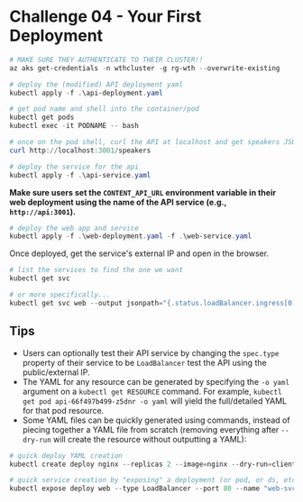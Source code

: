 # Challenge 04 - Your First Deployment


```powershell
# MAKE SURE THEY AUTHENTICATE TO THEIR CLUSTER!!
az aks get-credentials -n wthcluster -g rg-wth --overwrite-existing

# deploy the (modified) API deployment yaml
kubectl apply -f .\api-deployment.yaml

# get pod name and shell into the container/pod
kubectl get pods
kubectl exec -it PODNAME -- bash

# once on the pod shell, curl the API at localhost and get speakers JSON
curl http://localhost:3001/speakers

# deploy the service for the api
kubectl apply -f .\api-service.yaml
```

**Make sure users set the `CONTENT_API_URL` environment variable in their web deployment using the name of the API service (e.g., `http://api:3001`).**

```powershell
# deploy the web app and service
kubectl apply -f .\web-deployment.yaml -f .\web-service.yaml
```

Once deployed, get the service's external IP and open in the browser.

```powershell
# list the services to find the one we want
kubectl get svc

# or more specifically...
kubectl get svc web --output jsonpath="{.status.loadBalancer.ingress[0].ip}"
```

## Tips
- Users can optionally test their API service by changing the `spec.type` property of their service to be `LoadBalancer` test the API using the public/external IP.
- The YAML for any resource can be generated by specifying the `-o yaml` argument on a `kubectl get RESOURCE` command. For example, `kubectl get pod api-66f497b499-z5dnr -o yaml` will yield the full/detailed YAML for that pod resource.
- Some YAML files can be quickly generated using commands, instead of piecing together a YAML file from scratch (removing everything after `--dry-run` will create the resource without outputting a YAML):
```powershell
# quick deploy YAML creation
kubectl create deploy nginx --replicas 2 --image=nginx --dry-run=client -o yaml > deployment.yaml

# quick service creation by "exposing" a deployment (or pod, or ds, etc) as a service
kubectl expose deploy web --type LoadBalancer --port 80 --name "web-svc" --dry-run=client -o yaml > service.yaml
```